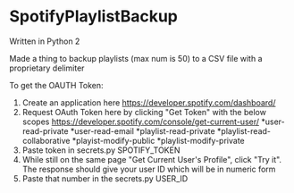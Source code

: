 # SpotifyPlaylistBackup

Written in Python 2

Made a thing to backup playlists (max num is 50) to a CSV file with a proprietary delimiter

To get the OAUTH Token:
1. Create an application here https://developer.spotify.com/dashboard/
2. Request OAuth Token here by clicking "Get Token" with the below scopes https://developer.spotify.com/console/get-current-user/
  *user-read-private
  *user-read-email
  *playlist-read-private
  *playlist-read-collaborative
  *playist-modify-public
  *playlist-modify-private
3. Paste token in secrets.py SPOTIFY_TOKEN
4. While still on the same page "Get Current User's Profile", click "Try it". The response should give your user ID which will be in numeric form
5. Paste that number in the secrets.py USER_ID
